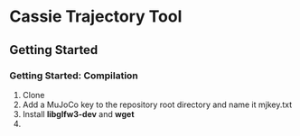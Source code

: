 # Cassie Trajectory Tool

## Getting Started 

### Getting Started: Compilation

1. Clone
2. Add a MuJoCo key to the repository root directory and name it mjkey.txt
3. Install **libglfw3-dev** and **wget**
4. 



